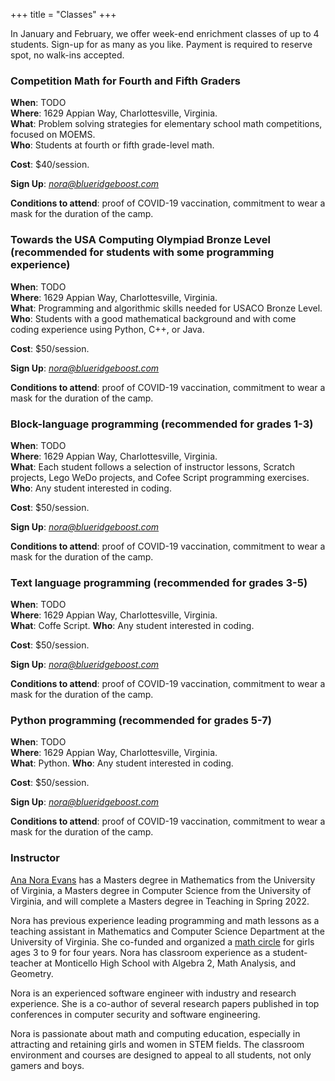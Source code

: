+++
title = "Classes"
+++

In January and February, we offer week-end enrichment classes of up to 4 students. Sign-up for as many as you like. Payment is required to reserve spot, no walk-ins accepted.

### Competition Math for Fourth and Fifth Graders

**When**: TODO    
**Where**: 1629 Appian Way, Charlottesville, Virginia.    
**What**: Problem solving strategies for elementary school math competitions, focused on MOEMS.     
**Who**: Students at fourth or fifth grade-level math.    

**Cost**: $40/session.

**Sign Up**: <a href="mailto:nora@blueridgeboost.com"><em>nora@blueridgeboost.com</em></a>

**Conditions to attend**: proof of COVID-19 vaccination, commitment to wear a mask for the duration of the camp.

### Towards the USA Computing Olympiad Bronze Level (recommended for students with some programming experience)

**When**: TODO    
**Where**: 1629 Appian Way, Charlottesville, Virginia.    
**What**: Programming and algorithmic skills needed for USACO Bronze Level.    
**Who**: Students with a good mathematical background and with come coding experience using Python, C++, or Java.     

**Cost**: $50/session.

**Sign Up**: <a href="mailto:nora@blueridgeboost.com"><em>nora@blueridgeboost.com</em></a>

**Conditions to attend**: proof of COVID-19 vaccination, commitment to wear a mask for the duration of the camp.


### Block-language programming (recommended for grades 1-3)

**When**: TODO    
**Where**: 1629 Appian Way, Charlottesville, Virginia.    
**What**: Each student follows a selection of instructor lessons, Scratch projects, Lego WeDo projects, and Cofee Script programming exercises.    
**Who**: Any student interested in coding.

**Cost**: $50/session.

**Sign Up**: <a href="mailto:nora@blueridgeboost.com"><em>nora@blueridgeboost.com</em></a>

**Conditions to attend**: proof of COVID-19 vaccination, commitment to wear a mask for the duration of the camp.


### Text language programming (recommended for grades 3-5)

**When**: TODO    
**Where**: 1629 Appian Way, Charlottesville, Virginia.    
**What**: Coffe Script.
**Who**: Any student interested in coding.

**Cost**: $50/session.

**Sign Up**: <a href="mailto:nora@blueridgeboost.com"><em>nora@blueridgeboost.com</em></a>

**Conditions to attend**: proof of COVID-19 vaccination, commitment to wear a mask for the duration of the camp.


### Python programming (recommended for grades 5-7)

**When**: TODO    
**Where**: 1629 Appian Way, Charlottesville, Virginia.    
**What**: Python.
**Who**: Any student interested in coding.

**Cost**: $50/session.

**Sign Up**: <a href="mailto:nora@blueridgeboost.com"><em>nora@blueridgeboost.com</em></a>

**Conditions to attend**: proof of COVID-19 vaccination, commitment to wear a mask for the duration of the camp.

### Instructor

[Ana Nora Evans](//ananoraevans.org/) has a Masters degree in Mathematics from the University of
Virginia, a Masters degree in Computer Science from the University of
Virginia, and will complete a Masters degree in Teaching in Spring 2022. 

Nora has previous experience leading programming and math lessons as a teaching assistant in 
Mathematics and Computer Science Department at the University of Virginia. She co-funded and organized a [math circle](https://cvillemathcircle.org/) for girls ages 3 to 9 for four years. Nora has classroom experience as a student-teacher at Monticello High School with Algebra 2, Math Analysis, and Geometry.

Nora is an experienced software engineer with industry and research experience. She is a 
co-author of several research papers published in top conferences in computer security and software engineering.

Nora is passionate about math and computing education, especially in attracting and retaining girls and women in STEM fields. The classroom environment and courses are designed to appeal to all students, not only gamers and boys.





